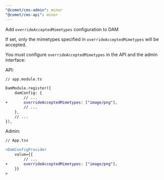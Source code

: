 ```yaml
---
"@comet/cms-admin": minor
"@comet/cms-api": minor
---
```


Add `overrideAcceptedMimetypes` configuration to DAM

If set, only the mimetypes specified in `overrideAcceptedMimetypes` will be accepted.

You must configure `overrideAcceptedMimetypes` in the API and the admin interface:

API:

```diff
// app.module.ts

DamModule.register({
    damConfig: {
        // ...
+       overrideAcceptedMimetypes: ["image/png"],
        // ...
    },
    // ...
}),
```

Admin:

```diff
// App.tsx

<DamConfigProvider
    value={{
        // ...
+       overrideAcceptedMimetypes: ["image/png"],
    }}
>
```
